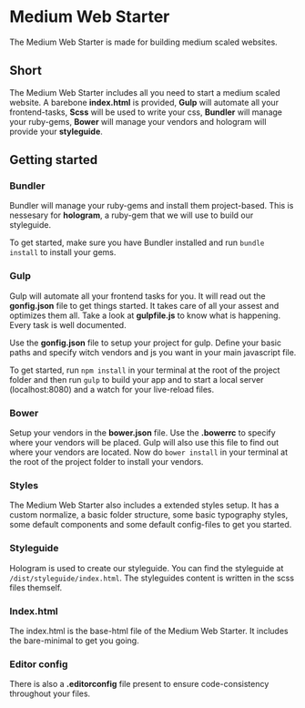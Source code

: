 # Medium Web Starter

The Medium Web Starter is made for building medium scaled websites.

## Short
The Medium Web Starter includes all you need to start a medium scaled website. A barebone **index.html** is provided, **Gulp** will automate all your frontend-tasks, **Scss** will be used to write your css, **Bundler** will manage your ruby-gems, **Bower** will manage your vendors and hologram will provide your **styleguide**.


## Getting started

### Bundler
Bundler will manage your ruby-gems and install them project-based. This is nessesary for **hologram**, a ruby-gem that we will use to build our styleguide.

To get started, make sure you have Bundler installed and run `bundle install` to install your gems.

### Gulp
Gulp will automate all your frontend tasks for you. It will read out the **gonfig.json** file to get things started. It takes care of all your assest and optimizes them all. Take a look at **gulpfile.js** to know what is happening. Every task is well documented.

Use the **gonfig.json** file to setup your project for gulp. Define your basic paths and specify witch vendors and js you want in your main javascript file.

To get started, run `npm install` in your terminal at the root of the project folder and then run `gulp` to build your app and to start a local server (localhost:8080) and a watch for your live-reload files.

### Bower
Setup your vendors in the **bower.json** file.
Use the **.bowerrc** to specify where your vendors will be placed. Gulp will also use this file to find out where your vendors are located.
Now do `bower install` in your terminal at the root of the project folder to install your vendors.

### Styles
The Medium Web Starter also includes a extended styles setup. It has a custom normalize, a basic folder structure, some basic typography styles, some default components and some default config-files to get you started.

### Styleguide
Hologram is used to create our styleguide. You can find the styleguide at `/dist/styleguide/index.html`. The styleguides content is written in the scss files themself.

### Index.html
The index.html is the base-html file of the Medium Web Starter. It includes the bare-minimal to get you going.

### Editor config
There is also a **.editorconfig** file present to ensure code-consistency throughout your files.
